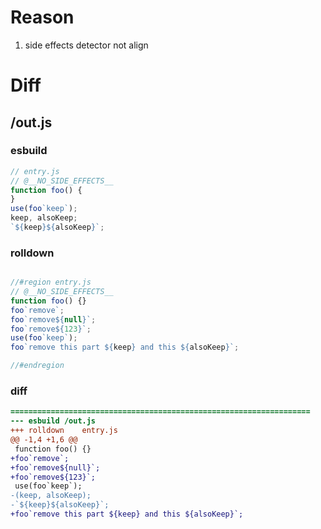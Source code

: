 # Reason
1. side effects detector not align
# Diff
## /out.js
### esbuild
```js
// entry.js
// @__NO_SIDE_EFFECTS__
function foo() {
}
use(foo`keep`);
keep, alsoKeep;
`${keep}${alsoKeep}`;
```
### rolldown
```js

//#region entry.js
// @__NO_SIDE_EFFECTS__
function foo() {}
foo`remove`;
foo`remove${null}`;
foo`remove${123}`;
use(foo`keep`);
foo`remove this part ${keep} and this ${alsoKeep}`;

//#endregion
```
### diff
```diff
===================================================================
--- esbuild	/out.js
+++ rolldown	entry.js
@@ -1,4 +1,6 @@
 function foo() {}
+foo`remove`;
+foo`remove${null}`;
+foo`remove${123}`;
 use(foo`keep`);
-(keep, alsoKeep);
-`${keep}${alsoKeep}`;
+foo`remove this part ${keep} and this ${alsoKeep}`;

```